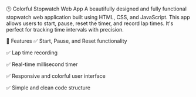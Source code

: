 
🕒 Colorful Stopwatch Web App
A beautifully designed and fully functional stopwatch web application built using HTML, CSS, and JavaScript. This app allows users to start, pause, reset the timer, and record lap times. It's perfect for tracking time intervals with precision.

🌟 Features
✅ Start, Pause, and Reset functionality

✅ Lap time recording

✅ Real-time millisecond timer

✅ Responsive and colorful user interface

✅ Simple and clean code structure


